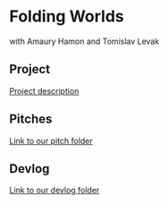 # Folding Worlds 
with Amaury Hamon and Tomislav Levak

## Project

[Project description](/project.md/)

## Pitches

[Link to our pitch folder](/Pitches/)

## Devlog

[Link to our devlog folder](/Devlog/)